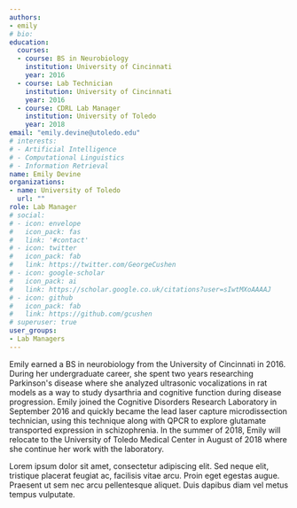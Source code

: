 ```yaml
---
authors:
- emily
# bio: 
education:
  courses:
  - course: BS in Neurobiology
    institution: University of Cincinnati
    year: 2016
  - course: Lab Technician
    institution: University of Cincinnati
    year: 2016
  - course: CDRL Lab Manager
    institution: University of Toledo
    year: 2018
email: "emily.devine@utoledo.edu"
# interests:
# - Artificial Intelligence
# - Computational Linguistics
# - Information Retrieval
name: Emily Devine
organizations:
- name: University of Toledo
  url: ""
role: Lab Manager
# social:
# - icon: envelope
#   icon_pack: fas
#   link: '#contact'
# - icon: twitter
#   icon_pack: fab
#   link: https://twitter.com/GeorgeCushen
# - icon: google-scholar
#   icon_pack: ai
#   link: https://scholar.google.co.uk/citations?user=sIwtMXoAAAAJ
# - icon: github
#   icon_pack: fab
#   link: https://github.com/gcushen
# superuser: true
user_groups:
- Lab Managers
---
```


Emily earned a BS in neurobiology from the University of Cincinnati in 2016.  During her undergraduate career, she spent two years researching Parkinson's disease where she analyzed ultrasonic vocalizations in rat models as a way to study dysarthria and cognitive function during disease progression.  Emily joined the Cognitive Disorders Research Laboratory in September 2016 and quickly became the lead laser capture microdissection technician, using this technique along with QPCR to explore glutamate transported expression in schizophrenia.  In the summer of 2018, Emily will relocate to the University of Toledo Medical Center in August of 2018 where she continue her work with the laboratory.

Lorem ipsum dolor sit amet, consectetur adipiscing elit. Sed neque elit, tristique placerat feugiat ac, facilisis vitae arcu. Proin eget egestas augue. Praesent ut sem nec arcu pellentesque aliquet. Duis dapibus diam vel metus tempus vulputate. 
